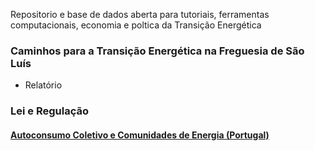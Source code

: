 
<!-- # Energy Commons -->
<!--  **Tools and Information Database for the science, engineering, economics and politics of the Energy Transition** -->

<!--Repository and open database for tutorials, computational tools, software implementions, technical documents, research papers, books and articles on the various aspects of the ongoing energy transition.-->

Repositorio e base de dados aberta para tutoriais, ferramentas computacionais, economia e poltica da Transição Energética


 <!--## The politics of Energy  -->
### Caminhos para a Transição Energética na Freguesia de São Luís

* Relatório

### Lei e Regulação

#### [Autoconsumo Coletivo e Comunidades de Energia (Portugal)](Law.md)


<!--## Science and Engineering-->

<!--## Software and Programming-->

